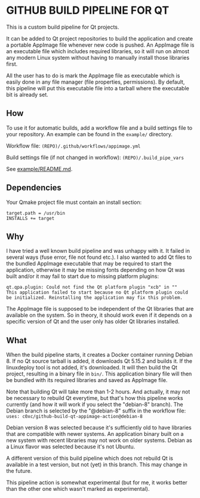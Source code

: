 GITHUB BUILD PIPELINE FOR QT
============================

This is a custom build pipeline for Qt projects.

It can be added to Qt project repositories to build the application
and create a portable AppImage file whenever new code is pushed.
An AppImage file is an executable file which includes required libraries,
so it will run on almost any modern Linux system without having
to manually install those libraries first.

All the user has to do is mark the AppImage file as executable
which is easily done in any file manager (file properties, permissions).
By default, this pipeline will put this executable file into a tarball
where the executable bit is already set.



How
---

To use it for automatic builds, add a workflow file and a build settings file
to your repository. An example can be found in the `example/` directory.

Workflow file: `(REPO)/.github/workflows/appimage.yml`

Build settings file (if not changed in workflow): `(REPO)/.build_pipe_vars`

See [example/README.md](example/README.md).



Dependencies
------------

Your Qmake project file must contain an install section:

    target.path = /usr/bin
    INSTALLS += target



Why
---

I have tried a well known build pipeline and was unhappy with it.
It failed in several ways (fuse error, file not found etc.).
I also wanted to add Qt files to the bundled AppImage executable
that may be required to start the application, otherwise it may be missing
fonts depending on how Qt was built and/or it may fail to start due to
missing platform plugins:

    qt.qpa.plugin: Could not find the Qt platform plugin "xcb" in ""
    This application failed to start because no Qt platform plugin could be initialized. Reinstalling the application may fix this problem.

The AppImage file is supposed to be independent of the Qt libraries
that are available on the system. So in theory, it should work even
if it depends on a specific version of Qt and the user only has older
Qt libraries installed.



What
----

When the build pipeline starts, it creates a Docker container running Debian 8.
If no Qt source tarball is added, it downloads Qt 5.15.2 and builds it.
If the linuxdeploy tool is not added, it's downloaded.
It will then build the Qt project, resulting in a binary file in `bin/`.
This application binary file will then be bundled with its required libraries
and saved as AppImage file.

Note that building Qt will take more than 1-2 hours.
And actually, it may not be necessary to rebuild Qt everytime,
but that's how this pipeline works currently (and how it will work
if you select the "debian-8" branch).
The Debian branch is selected by the "@debian-8" suffix in the workflow file:
`uses: c0xc/github-build-qt-appimage-action@debian-8`

Debian version 8 was selected because it's sufficiently old to have libraries
that are compatible with newer systems. An application binary built on a new
system with recent libraries may not work on older systems.
Debian as a Linux flavor was selected because it's not Ubuntu.

A different version of this build pipeline which does not rebuild Qt
is available in a test version, but not (yet) in this branch.
This may change in the future.

This pipeline action is somewhat experimental (but for me, it works better
than the other one which wasn't marked as experimental).




